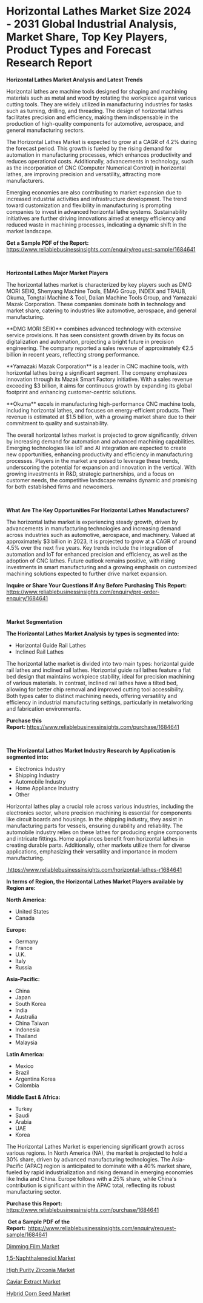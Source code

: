 <p><h1>Horizontal Lathes Market Size 2024 - 2031 Global Industrial Analysis, Market Share, Top Key Players, Product Types and Forecast Research Report</h1></p><p><strong>Horizontal Lathes Market Analysis and Latest Trends</strong></p>
<p><p>Horizontal lathes are machine tools designed for shaping and machining materials such as metal and wood by rotating the workpiece against various cutting tools. They are widely utilized in manufacturing industries for tasks such as turning, drilling, and threading. The design of horizontal lathes facilitates precision and efficiency, making them indispensable in the production of high-quality components for automotive, aerospace, and general manufacturing sectors.</p><p>The Horizontal Lathes Market is expected to grow at a CAGR of 4.2% during the forecast period. This growth is fueled by the rising demand for automation in manufacturing processes, which enhances productivity and reduces operational costs. Additionally, advancements in technology, such as the incorporation of CNC (Computer Numerical Control) in horizontal lathes, are improving precision and versatility, attracting more manufacturers.</p><p>Emerging economies are also contributing to market expansion due to increased industrial activities and infrastructure development. The trend toward customization and flexibility in manufacturing is prompting companies to invest in advanced horizontal lathe systems. Sustainability initiatives are further driving innovations aimed at energy efficiency and reduced waste in machining processes, indicating a dynamic shift in the market landscape.</p></p>
<p><strong>Get a Sample PDF of the Report:&nbsp;</strong> <a href="https://www.reliablebusinessinsights.com/enquiry/request-sample/1684641?utm_campaign=904&utm_medium=2&utm_source=Github&utm_content=ia&utm_term=30122024&utm_id=horizontal-lathes">https://www.reliablebusinessinsights.com/enquiry/request-sample/1684641</a></p>
<p>&nbsp;</p>
<p><strong>Horizontal Lathes Major Market Players</strong></p>
<p><p>The horizontal lathes market is characterized by key players such as DMG MORI SEIKI, Shenyang Machine Tools, EMAG Group, INDEX and TRAUB, Okuma, Tongtai Machine & Tool, Dalian Machine Tools Group, and Yamazaki Mazak Corporation. These companies dominate both in technology and market share, catering to industries like automotive, aerospace, and general manufacturing.</p><p>**DMG MORI SEIKI** combines advanced technology with extensive service provisions. It has seen consistent growth driven by its focus on digitalization and automation, projecting a bright future in precision engineering. The company reported a sales revenue of approximately €2.5 billion in recent years, reflecting strong performance.</p><p>**Yamazaki Mazak Corporation** is a leader in CNC machine tools, with horizontal lathes being a significant segment. The company emphasizes innovation through its Mazak Smart Factory initiative. With a sales revenue exceeding $3 billion, it aims for continuous growth by expanding its global footprint and enhancing customer-centric solutions.</p><p>**Okuma** excels in manufacturing high-performance CNC machine tools, including horizontal lathes, and focuses on energy-efficient products. Their revenue is estimated at $1.5 billion, with a growing market share due to their commitment to quality and sustainability.</p><p>The overall horizontal lathes market is projected to grow significantly, driven by increasing demand for automation and advanced machining capabilities. Emerging technologies like IoT and AI integration are expected to create new opportunities, enhancing productivity and efficiency in manufacturing processes. Players in the market are poised to leverage these trends, underscoring the potential for expansion and innovation in the vertical. With growing investments in R&D, strategic partnerships, and a focus on customer needs, the competitive landscape remains dynamic and promising for both established firms and newcomers.</p></p>
<p>&nbsp;</p>
<p><strong>What Are The Key Opportunities For Horizontal Lathes Manufacturers?</strong></p>
<p><p>The horizontal lathe market is experiencing steady growth, driven by advancements in manufacturing technologies and increasing demand across industries such as automotive, aerospace, and machinery. Valued at approximately $3 billion in 2023, it is projected to grow at a CAGR of around 4.5% over the next five years. Key trends include the integration of automation and IoT for enhanced precision and efficiency, as well as the adoption of CNC lathes. Future outlook remains positive, with rising investments in smart manufacturing and a growing emphasis on customized machining solutions expected to further drive market expansion.</p></p>
<p><strong>Inquire or Share Your Questions If Any Before Purchasing This Report:</strong> <a href="https://www.reliablebusinessinsights.com/enquiry/pre-order-enquiry/1684641?utm_campaign=904&utm_medium=2&utm_source=Github&utm_content=ia&utm_term=30122024&utm_id=horizontal-lathes">https://www.reliablebusinessinsights.com/enquiry/pre-order-enquiry/1684641</a></p>
<p>&nbsp;</p>
<p><strong>Market Segmentation</strong></p>
<p><strong>The Horizontal Lathes Market Analysis by types is segmented into:</strong></p>
<p><ul><li>Horizontal Guide Rail Lathes</li><li>Inclined Rail Lathes</li></ul></p>
<p><p>The horizontal lathe market is divided into two main types: horizontal guide rail lathes and inclined rail lathes. Horizontal guide rail lathes feature a flat bed design that maintains workpiece stability, ideal for precision machining of various materials. In contrast, inclined rail lathes have a tilted bed, allowing for better chip removal and improved cutting tool accessibility. Both types cater to distinct machining needs, offering versatility and efficiency in industrial manufacturing settings, particularly in metalworking and fabrication environments.</p></p>
<p><strong>Purchase this Report:&nbsp;</strong><a href="https://www.reliablebusinessinsights.com/purchase/1684641?utm_campaign=904&utm_medium=2&utm_source=Github&utm_content=ia&utm_term=30122024&utm_id=horizontal-lathes">https://www.reliablebusinessinsights.com/purchase/1684641</a></p>
<p>&nbsp;</p>
<p><strong>The Horizontal Lathes Market Industry Research by Application is segmented into:</strong></p>
<p><ul><li>Electronics Industry</li><li>Shipping Industry</li><li>Automobile Industry</li><li>Home Appliance Industry</li><li>Other</li></ul></p>
<p><p>Horizontal lathes play a crucial role across various industries, including the electronics sector, where precision machining is essential for components like circuit boards and housings. In the shipping industry, they assist in manufacturing parts for vessels, ensuring durability and reliability. The automobile industry relies on these lathes for producing engine components and intricate fittings. Home appliances benefit from horizontal lathes in creating durable parts. Additionally, other markets utilize them for diverse applications, emphasizing their versatility and importance in modern manufacturing.</p></p>
<p><a href="https://www.reliablebusinessinsights.com/horizontal-lathes-r1684641?utm_campaign=904&utm_medium=2&utm_source=Github&utm_content=ia&utm_term=30122024&utm_id=horizontal-lathes">&nbsp;https://www.reliablebusinessinsights.com/horizontal-lathes-r1684641</a></p>
<p><strong>In terms of Region, the Horizontal Lathes Market Players available by Region are:</strong></p>
<p>
    <p> <strong> North America: </strong>
        <ul>
            <li>United States</li>
            <li>Canada</li>
        </ul>
        </p> 
    <p> <strong> Europe: </strong>
        <ul>
            <li>Germany</li>
            <li>France</li>
            <li>U.K.</li>
            <li>Italy</li>
            <li>Russia</li>
        </ul>
        </p> 
    <p> <strong> Asia-Pacific: </strong>
        <ul>
            <li>China</li>
            <li>Japan</li>
            <li>South Korea</li>
            <li>India</li>
            <li>Australia</li>
            <li>China Taiwan</li>
            <li>Indonesia</li>
            <li>Thailand</li>
            <li>Malaysia</li>
        </ul>
        </p> 
    <p> <strong> Latin America: </strong>
        <ul>
            <li>Mexico</li>
            <li>Brazil</li>
            <li>Argentina Korea</li>
            <li>Colombia</li>
        </ul>
        </p> 
    <p> <strong> Middle East & Africa: </strong>
        <ul>
            <li>Turkey</li>
            <li>Saudi</li>
            <li>Arabia</li>
            <li>UAE</li>
            <li>Korea</li>
        </ul>
    </p>
    </p>
<p><p>The Horizontal Lathes Market is experiencing significant growth across various regions. In North America (NA), the market is projected to hold a 30% share, driven by advanced manufacturing technologies. The Asia-Pacific (APAC) region is anticipated to dominate with a 40% market share, fueled by rapid industrialization and rising demand in emerging economies like India and China. Europe follows with a 25% share, while China's contribution is significant within the APAC total, reflecting its robust manufacturing sector.</p></p>
<p><strong>Purchase this Report: </strong><a href="https://www.reliablebusinessinsights.com/purchase/1684641?utm_campaign=904&utm_medium=2&utm_source=Github&utm_content=ia&utm_term=30122024&utm_id=horizontal-lathes">https://www.reliablebusinessinsights.com/purchase/1684641</a></p>
<p>&nbsp;<strong>Get a Sample PDF of the Report:&nbsp;&nbsp;</strong><a href="https://www.reliablebusinessinsights.com/enquiry/request-sample/1684641?utm_campaign=904&utm_medium=2&utm_source=Github&utm_content=ia&utm_term=30122024&utm_id=horizontal-lathes">https://www.reliablebusinessinsights.com/enquiry/request-sample/1684641</a></p>
<p><strong></strong></p>
<p><p><a href="https://github.com/darenph8er/Market-Research-Report-List-1/blob/main/dimming-film-market.md?utm_campaign=904&utm_medium=2&utm_source=Github&utm_content=ia&utm_term=30122024&utm_id=horizontal-lathes">Dimming Film Market</a></p><p><a href="https://github.com/kimberjam0i/Market-Research-Report-List-1/blob/main/15-naphthalenediol-market.md?utm_campaign=904&utm_medium=2&utm_source=Github&utm_content=ia&utm_term=30122024&utm_id=horizontal-lathes">1,5-Naphthalenediol Market</a></p><p><a href="https://github.com/osbornrdaflalo/Market-Research-Report-List-1/blob/main/high-purity-zirconia-market.md?utm_campaign=904&utm_medium=2&utm_source=Github&utm_content=ia&utm_term=30122024&utm_id=horizontal-lathes">High Purity Zirconia Market</a></p><p><a href="https://github.com/lashaunm5st/Market-Research-Report-List-1/blob/main/caviar-extract-market.md?utm_campaign=904&utm_medium=2&utm_source=Github&utm_content=ia&utm_term=30122024&utm_id=horizontal-lathes">Caviar Extract Market</a></p><p><a href="https://github.com/ElviraLeka1962/Market-Research-Report-List-1/blob/main/hybrid-corn-seed-market.md?utm_campaign=904&utm_medium=2&utm_source=Github&utm_content=ia&utm_term=30122024&utm_id=horizontal-lathes">Hybrid Corn Seed Market</a></p></p>